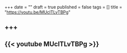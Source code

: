 +++
date = ""
draft = true
published = false
tags = []
title = "https://youtu.be/MUclTLvTBPg"

+++
---
{{< youtube MUclTLvTBPg >}}
---
  
